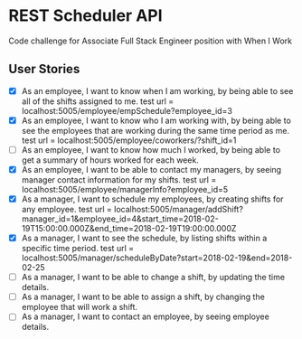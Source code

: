 # REST Scheduler API
Code challenge for Associate Full Stack Engineer position with When I Work

## User Stories

- [x] As an employee, I want to know when I am working, by being able to see all of the shifts assigned to me. 
test url = localhost:5005/employee/empSchedule?employee_id=3
- [x] As an employee, I want to know who I am working with, by being able to see the employees that are working during the same time period as me. 
test url = localhost:5005/employee/coworkers/?shift_id=1
- [ ] As an employee, I want to know how much I worked, by being able to get a summary of hours worked for each week.
- [x] As an employee, I want to be able to contact my managers, by seeing manager contact information for my shifts. 
test url = localhost:5005/employee/managerInfo?employee_id=5
- [x] As a manager, I want to schedule my employees, by creating shifts for any employee.
test url = localhost:5005/manager/addShift?manager_id=1&employee_id=4&start_time=2018-02-19T15:00:00.000Z&end_time=2018-02-19T19:00:00.000Z
- [x] As a manager, I want to see the schedule, by listing shifts within a specific time period. 
test url = localhost:5005/manager/scheduleByDate?start=2018-02-19&end=2018-02-25
- [ ] As a manager, I want to be able to change a shift, by updating the time details.
- [ ] As a manager, I want to be able to assign a shift, by changing the employee that will work a shift.
- [ ] As a manager, I want to contact an employee, by seeing employee details.